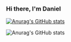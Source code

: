### Hi there, I'm Daniel 

[![Anurag's GitHub stats](https://github-readme-stats.vercel.app/api?username=kingDaniel2004)](https://github.com/anuraghazra/github-readme-stats&show_icons=true)



![Anurag's GitHub stats](https://github-readme-stats.vercel.app/api?username=kingDaniel2004&show_icons=true)